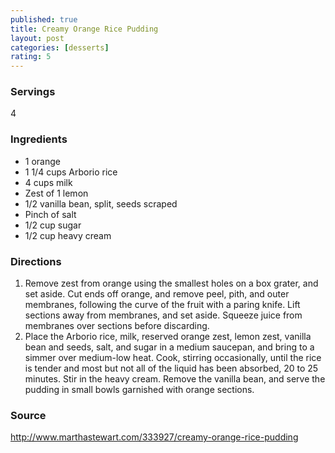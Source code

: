 ```yaml
---
published: true
title: Creamy Orange Rice Pudding
layout: post
categories: [desserts]
rating: 5
---
```

### Servings
4

### Ingredients
- 1 orange
- 1 1/4 cups Arborio rice
- 4 cups milk
- Zest of 1 lemon
- 1/2 vanilla bean, split, seeds scraped
- Pinch of salt
- 1/2 cup sugar
- 1/2 cup heavy cream

### Directions
1. Remove zest from orange using the smallest holes on a box grater, and set aside. Cut ends off orange, and remove peel, pith, and outer membranes, following the curve of the fruit with a paring knife. Lift sections away from membranes, and set aside. Squeeze juice from membranes over sections before discarding.
2. Place the Arborio rice, milk, reserved orange zest, lemon zest, vanilla bean and seeds, salt, and sugar in a medium saucepan, and bring to a simmer over medium-low heat. Cook, stirring occasionally, until the rice is tender and most but not all of the liquid has been absorbed, 20 to 25 minutes. Stir in the heavy cream. Remove the vanilla bean, and serve the pudding in small bowls garnished with orange sections.

### Source
<a href="http://www.marthastewart.com/333927/creamy-orange-rice-pudding" target="new">http://www.marthastewart.com/333927/creamy-orange-rice-pudding</a>
